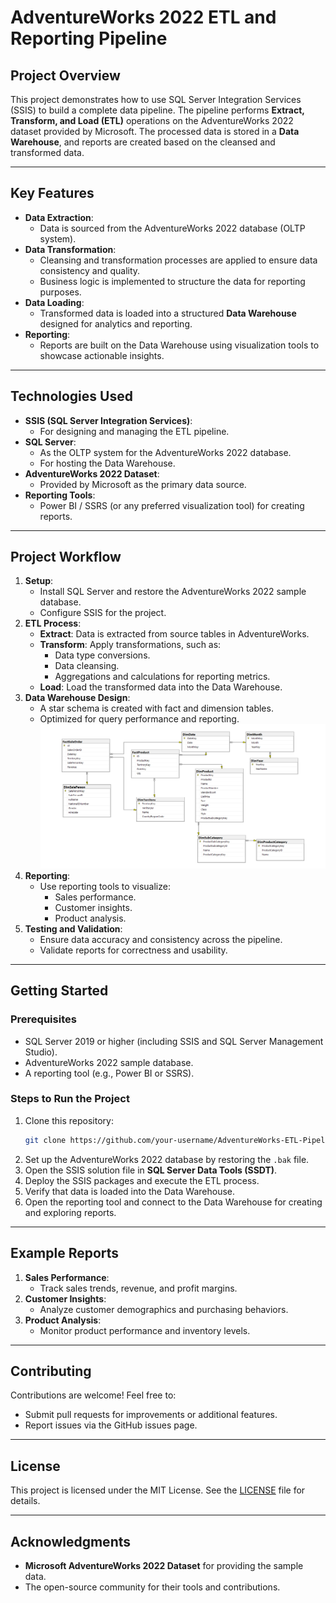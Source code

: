 # **AdventureWorks 2022 ETL and Reporting Pipeline**

## **Project Overview**
This project demonstrates how to use SQL Server Integration Services (SSIS) to build a complete data pipeline. The pipeline performs **Extract, Transform, and Load (ETL)** operations on the AdventureWorks 2022 dataset provided by Microsoft. The processed data is stored in a **Data Warehouse**, and reports are created based on the cleansed and transformed data.

---

## **Key Features**
- **Data Extraction**: 
  - Data is sourced from the AdventureWorks 2022 database (OLTP system).
- **Data Transformation**:
  - Cleansing and transformation processes are applied to ensure data consistency and quality.
  - Business logic is implemented to structure the data for reporting purposes.
- **Data Loading**:
  - Transformed data is loaded into a structured **Data Warehouse** designed for analytics and reporting.
- **Reporting**:
  - Reports are built on the Data Warehouse using visualization tools to showcase actionable insights.

---

## **Technologies Used**
- **SSIS (SQL Server Integration Services)**:
  - For designing and managing the ETL pipeline.
- **SQL Server**:
  - As the OLTP system for the AdventureWorks 2022 database.
  - For hosting the Data Warehouse.
- **AdventureWorks 2022 Dataset**:
  - Provided by Microsoft as the primary data source.
- **Reporting Tools**:
  - Power BI / SSRS (or any preferred visualization tool) for creating reports.

---

## **Project Workflow**
1. **Setup**:
   - Install SQL Server and restore the AdventureWorks 2022 sample database.
   - Configure SSIS for the project.
2. **ETL Process**:
   - **Extract**: Data is extracted from source tables in AdventureWorks.
   - **Transform**: Apply transformations, such as:
     - Data type conversions.
     - Data cleansing.
     - Aggregations and calculations for reporting metrics.
   - **Load**: Load the transformed data into the Data Warehouse.
3. **Data Warehouse Design**:
   - A star schema is created with fact and dimension tables.
   - Optimized for query performance and reporting.
   ![ETL Process Diagram](images/ETL9.png "Data Warehouse Diagram")
4. **Reporting**:
   - Use reporting tools to visualize:
     - Sales performance.
     - Customer insights.
     - Product analysis.
5. **Testing and Validation**:
   - Ensure data accuracy and consistency across the pipeline.
   - Validate reports for correctness and usability.

---

## **Getting Started**
### **Prerequisites**
- SQL Server 2019 or higher (including SSIS and SQL Server Management Studio).
- AdventureWorks 2022 sample database.
- A reporting tool (e.g., Power BI or SSRS).

### **Steps to Run the Project**
1. Clone this repository:
   ```bash
   git clone https://github.com/your-username/AdventureWorks-ETL-Pipeline.git
   ```
2. Set up the AdventureWorks 2022 database by restoring the `.bak` file.
3. Open the SSIS solution file in **SQL Server Data Tools (SSDT)**.
4. Deploy the SSIS packages and execute the ETL process.
5. Verify that data is loaded into the Data Warehouse.
6. Open the reporting tool and connect to the Data Warehouse for creating and exploring reports.

---

## **Example Reports**
1. **Sales Performance**:
   - Track sales trends, revenue, and profit margins.
2. **Customer Insights**:
   - Analyze customer demographics and purchasing behaviors.
3. **Product Analysis**:
   - Monitor product performance and inventory levels.

---

## **Contributing**
Contributions are welcome! Feel free to:
- Submit pull requests for improvements or additional features.
- Report issues via the GitHub issues page.

---

## **License**
This project is licensed under the MIT License. See the [LICENSE](LICENSE) file for details.

---

## **Acknowledgments**
- **Microsoft AdventureWorks 2022 Dataset** for providing the sample data.
- The open-source community for their tools and contributions.
